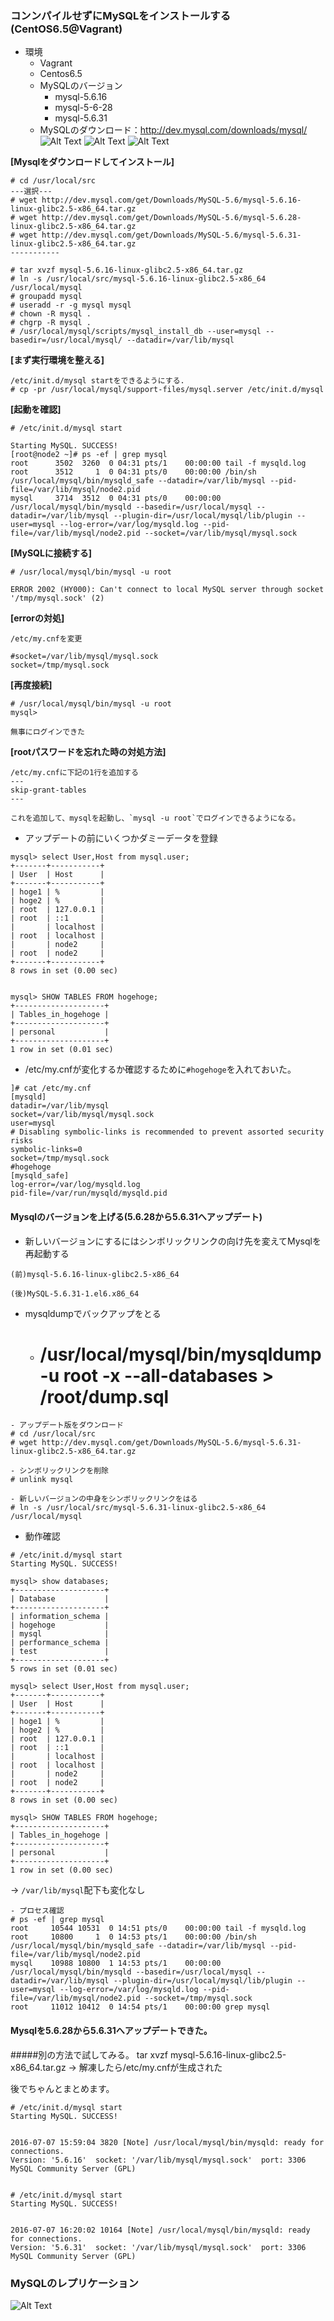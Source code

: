 ### コンンパイルせずにMySQLをインストールする(CentOS6.5@Vagrant)

- 環境
  - Vagrant
  - Centos6.5
  - MySQLのバージョン
    - mysql-5.6.16
    - mysql-5-6-28
    - mysql-5.6.31
  - MySQLのダウンロード：http://dev.mysql.com/downloads/mysql/
![Alt Text](https://github.com/yhidetoshi/Pictures/raw/master/SQL_Study_Basic/mysql-glibc-0.png)
![Alt Text](https://github.com/yhidetoshi/Pictures/raw/master/SQL_Study_Basic/mysql-glibc-1.png)
![Alt Text](https://github.com/yhidetoshi/Pictures/raw/master/SQL_Study_Basic/mysql-glibc-2.png)

**[Mysqlをダウンロードしてインストール]**
```
# cd /usr/local/src
---選択---
# wget http://dev.mysql.com/get/Downloads/MySQL-5.6/mysql-5.6.16-linux-glibc2.5-x86_64.tar.gz
# wget http://dev.mysql.com/get/Downloads/MySQL-5.6/mysql-5.6.28-linux-glibc2.5-x86_64.tar.gz
# wget http://dev.mysql.com/get/Downloads/MySQL-5.6/mysql-5.6.31-linux-glibc2.5-x86_64.tar.gz
-----------

# tar xvzf mysql-5.6.16-linux-glibc2.5-x86_64.tar.gz
# ln -s /usr/local/src/mysql-5.6.16-linux-glibc2.5-x86_64 /usr/local/mysql
# groupadd mysql
# useradd -r -g mysql mysql
# chown -R mysql .
# chgrp -R mysql .
# /usr/local/mysql/scripts/mysql_install_db --user=mysql --basedir=/usr/local/mysql/ --datadir=/var/lib/mysql
```

**[まず実行環境を整える]**
```
/etc/init.d/mysql startをできるようにする.
# cp -pr /usr/local/mysql/support-files/mysql.server /etc/init.d/mysql
```

**[起動を確認]**
```
# /etc/init.d/mysql start

Starting MySQL. SUCCESS!
[root@node2 ~]# ps -ef | grep mysql
root      3502  3260  0 04:31 pts/1    00:00:00 tail -f mysqld.log
root      3512     1  0 04:31 pts/0    00:00:00 /bin/sh /usr/local/mysql/bin/mysqld_safe --datadir=/var/lib/mysql --pid-file=/var/lib/mysql/node2.pid
mysql     3714  3512  0 04:31 pts/0    00:00:00 /usr/local/mysql/bin/mysqld --basedir=/usr/local/mysql --datadir=/var/lib/mysql --plugin-dir=/usr/local/mysql/lib/plugin --user=mysql --log-error=/var/log/mysqld.log --pid-file=/var/lib/mysql/node2.pid --socket=/var/lib/mysql/mysql.sock
```

**[MySQLに接続する]**
```
# /usr/local/mysql/bin/mysql -u root

ERROR 2002 (HY000): Can't connect to local MySQL server through socket '/tmp/mysql.sock' (2)
```


**[errorの対処]**
```
/etc/my.cnfを変更

#socket=/var/lib/mysql/mysql.sock
socket=/tmp/mysql.sock
```
**[再度接続]**
```
# /usr/local/mysql/bin/mysql -u root
mysql>

無事にログインできた
```

**[rootパスワードを忘れた時の対処方法]**
```
/etc/my.cnfに下記の1行を追加する
---
skip-grant-tables
---

これを追加して、mysqlを起動し、`mysql -u root`でログインできるようになる。
```

- アップデートの前にいくつかダミーデータを登録
```
mysql> select User,Host from mysql.user;
+-------+-----------+
| User  | Host      |
+-------+-----------+
| hoge1 | %         |
| hoge2 | %         |
| root  | 127.0.0.1 |
| root  | ::1       |
|       | localhost |
| root  | localhost |
|       | node2     |
| root  | node2     |
+-------+-----------+
8 rows in set (0.00 sec)


mysql> SHOW TABLES FROM hogehoge;
+--------------------+
| Tables_in_hogehoge |
+--------------------+
| personal           |
+--------------------+
1 row in set (0.01 sec)
```
- /etc/my.cnfが変化するか確認するために`#hogehoge`を入れておいた。
```
]# cat /etc/my.cnf
[mysqld]
datadir=/var/lib/mysql
socket=/var/lib/mysql/mysql.sock
user=mysql
# Disabling symbolic-links is recommended to prevent assorted security risks
symbolic-links=0
socket=/tmp/mysql.sock
#hogehoge
[mysqld_safe]
log-error=/var/log/mysqld.log
pid-file=/var/run/mysqld/mysqld.pid
```


#### Mysqlのバージョンを上げる(5.6.28から5.6.31へアップデート)

- 新しいバージョンにするにはシンボリックリンクの向け先を変えてMysqlを再起動する

`(前)mysql-5.6.16-linux-glibc2.5-x86_64`

`(後)MySQL-5.6.31-1.el6.x86_64`

- mysqldumpでバックアップをとる
  - # /usr/local/mysql/bin/mysqldump -u root -x --all-databases > /root/dump.sql 

```
- アップデート版をダウンロード
# cd /usr/local/src
# wget http://dev.mysql.com/get/Downloads/MySQL-5.6/mysql-5.6.31-linux-glibc2.5-x86_64.tar.gz

- シンボリックリンクを削除
# unlink mysql

- 新しいバージョンの中身をシンボリックリンクをはる
# ln -s /usr/local/src/mysql-5.6.31-linux-glibc2.5-x86_64 /usr/local/mysql

```

- 動作確認
```
# /etc/init.d/mysql start
Starting MySQL. SUCCESS!

mysql> show databases;
+--------------------+
| Database           |
+--------------------+
| information_schema |
| hogehoge           |
| mysql              |
| performance_schema |
| test               |
+--------------------+
5 rows in set (0.01 sec)

mysql> select User,Host from mysql.user;
+-------+-----------+
| User  | Host      |
+-------+-----------+
| hoge1 | %         |
| hoge2 | %         |
| root  | 127.0.0.1 |
| root  | ::1       |
|       | localhost |
| root  | localhost |
|       | node2     |
| root  | node2     |
+-------+-----------+
8 rows in set (0.00 sec)

mysql> SHOW TABLES FROM hogehoge;
+--------------------+
| Tables_in_hogehoge |
+--------------------+
| personal           |
+--------------------+
1 row in set (0.00 sec)
```

-> `/var/lib/mysql`配下も変化なし

```
- プロセス確認
# ps -ef | grep mysql
root     10544 10531  0 14:51 pts/0    00:00:00 tail -f mysqld.log
root     10800     1  0 14:53 pts/1    00:00:00 /bin/sh /usr/local/mysql/bin/mysqld_safe --datadir=/var/lib/mysql --pid-file=/var/lib/mysql/node2.pid
mysql    10988 10800  1 14:53 pts/1    00:00:00 /usr/local/mysql/bin/mysqld --basedir=/usr/local/mysql --datadir=/var/lib/mysql --plugin-dir=/usr/local/mysql/lib/plugin --user=mysql --log-error=/var/log/mysqld.log --pid-file=/var/lib/mysql/node2.pid --socket=/tmp/mysql.sock
root     11012 10412  0 14:54 pts/1    00:00:00 grep mysql
```

#### Mysqlを5.6.28から5.6.31へアップデートできた。

#####別の方法で試してみる。
tar xvzf mysql-5.6.16-linux-glibc2.5-x86_64.tar.gz
→ 解凍したら/etc/my.cnfが生成された

後でちゃんとまとめます。
```
# /etc/init.d/mysql start
Starting MySQL. SUCCESS!


2016-07-07 15:59:04 3820 [Note] /usr/local/mysql/bin/mysqld: ready for connections.
Version: '5.6.16'  socket: '/var/lib/mysql/mysql.sock'  port: 3306  MySQL Community Server (GPL)


# /etc/init.d/mysql start
Starting MySQL. SUCCESS!


2016-07-07 16:20:02 10164 [Note] /usr/local/mysql/bin/mysqld: ready for connections.
Version: '5.6.31'  socket: '/var/lib/mysql/mysql.sock'  port: 3306  MySQL Community Server (GPL)
```

### MySQLのレプリケーション

![Alt Text](https://github.com/yhidetoshi/Pictures/raw/master/SQL_Study_Basic/mysql-rep.png)
